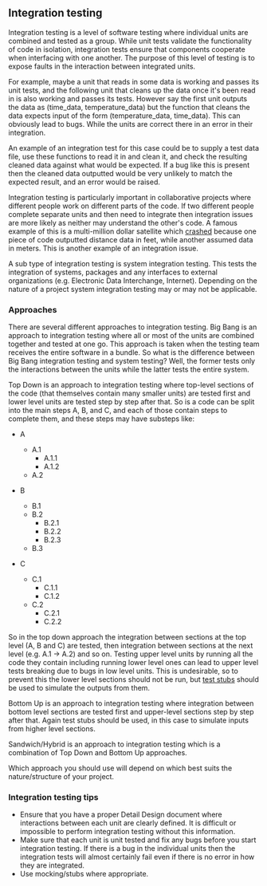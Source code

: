 ## Integration testing

Integration testing is a level of software testing where individual units are combined and tested as a group. 
While unit tests validate the functionality of code in isolation, integration tests ensure that components cooperate when interfacing with one another. 
The purpose of this level of testing is to expose faults in the interaction between integrated units.

For example, maybe a unit that reads in some data is working and passes its unit tests, and the following unit that cleans up the data once it's been read in is also working and passes its tests. 
However say the first unit outputs the data as (time_data, temperature_data) but the function that cleans the data expects input of the form (temperature_data, time_data). 
This can obviously lead to bugs. 
While the units are correct there in an error in their integration.

An example of an integration test for this case could be to supply a test data file, use these functions to read it in and clean it, and check the resulting cleaned data against what would be expected. 
If a bug like this is present then the cleaned data outputted would be very unlikely to match the expected result, and an error would be raised.

Integration testing is particularly important in collaborative projects where different people work on different parts of the code. 
If two different people complete separate units and then need to integrate then integration issues are more likely as neither may understand the other's code. 
A famous example of this is a multi-million dollar satellite which [crashed](https://en.wikipedia.org/wiki/Mars_Climate_Orbiter) because one piece of code outputted distance data in feet, while another assumed data in meters. 
This is another example of an integration issue.

A sub type of integration testing is system integration testing. 
This tests the integration of systems, packages and any interfaces to external organizations (e.g. Electronic Data Interchange, Internet). 
Depending on the nature of a project system integration testing may or may not be applicable.

<a name="Approaches"></a>
### Approaches

There are several different approaches to integration testing. 
Big Bang is an approach to integration testing where all or most of the units are combined together and tested at one go. This approach is taken when the testing team receives the entire software in a bundle. 
So what is the difference between Big Bang integration testing and system testing? Well, the former tests only the interactions between the units while the latter tests the entire system.

Top Down is an approach to integration testing where top-level sections of the code (that themselves contain many smaller units) are tested first and lower level units are tested step by step after that. 
So is a code can be split into the main steps A, B, and C, and each of those  contain steps to complete them, and these steps may have substeps like:

- A
  - A.1
    - A.1.1
    - A.1.2
  - A.2
- B
  - B.1
  - B.2
    - B.2.1
    - B.2.2
    - B.2.3
  - B.3

- C
  - C.1
    - C.1.1
    - C.1.2
  - C.2
    - C.2.1
    - C.2.2

So in the top down approach the integration between sections at the top level (A, B and C) are tested, then integration between sections at the next level (e.g. A.1 -> A.2) and so on. 
Testing upper level units by running all the code they contain including running lower level ones can lead to upper level tests breaking due to bugs in low level units. 
This is undesirable, so to prevent this the lower level sections should not be run, but [test stubs](#Use_test_doubles_stubs_mocking_where_appropriate) should be used to simulate the outputs from them.

Bottom Up is an approach to integration testing where integration between bottom level sections are tested first and upper-level sections step by step after that. 
Again test stubs should be used, in this case to simulate inputs from higher level sections.

Sandwich/Hybrid is an approach to integration testing which is a combination of Top Down and Bottom Up approaches.

Which approach you should use will depend on which best suits the nature/structure of your project.

<a name="Integration_testing_tips"></a>
### Integration testing tips

- Ensure that you have a proper Detail Design document where interactions between each unit are clearly defined. 
It is difficult or impossible to perform integration testing without this information.
- Make sure that each unit is unit tested and fix any bugs before you start integration testing. 
If there is a bug in the individual units then the integration tests will almost certainly fail even if there is no error in how they are integrated.
- Use mocking/stubs where appropriate.
